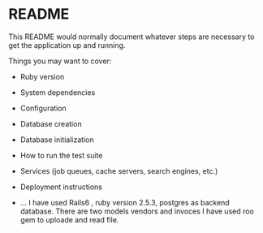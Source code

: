 # README

This README would normally document whatever steps are necessary to get the
application up and running.

Things you may want to cover:

* Ruby version

* System dependencies

* Configuration

* Database creation

* Database initialization

* How to run the test suite

* Services (job queues, cache servers, search engines, etc.)

* Deployment instructions

* ...
I have used Rails6 , ruby version 2.5.3, postgres as backend database.
There are two models vendors and invoces
I have used roo gem to uploade and read file.
